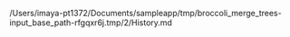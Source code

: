 /Users/imaya-pt1372/Documents/sampleapp/tmp/broccoli_merge_trees-input_base_path-rfgqxr6j.tmp/2/History.md
